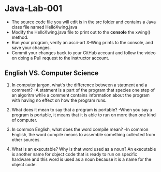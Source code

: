 # Java-Lab-001

* The source code file you will edit is in the src folder and contains a Java class file named HelloXwing.java
* Modify the HelloXwing.java file to print out to the **console** the xwing() method.
* Run your program, verify an ascii-art X-Wing prints to the console, and save your changes.
* Commit your changes back to your GitHub account and follow the video on doing a Pull request to the instructor account.





## English VS. Computer Science
1. In computer jargon, what's the difference between a statment and a comment?
-A statment is a part of the program that species one step of an algoritm while a comment contains information about the program with having no effect on how the program runs.

2. What does it mean to say that a program is portable?
-When you say a program is portable, it means that it is able to run on more than one kind of computer.

3. In common English, what does the word compile mean?
-In common English, the word compile means to assemble something collected from other sources.

4. What is an executable? Why is that word used as a noun?
An executable is another name for object code that is ready to run on specific hardware and this word is used as a noun because it is a name for the object code.